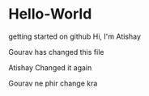 
# Hello-World
getting started on github
Hi, I'm Atishay


Gourav has changed this file

Atishay Changed it again

Gourav ne phir change kra

